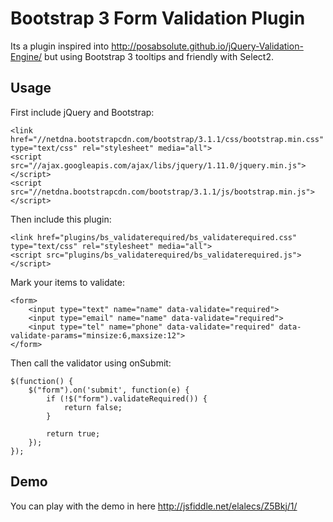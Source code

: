 Bootstrap 3 Form Validation Plugin
===================

Its a plugin inspired into http://posabsolute.github.io/jQuery-Validation-Engine/ but using Bootstrap 3 tooltips and friendly with Select2.


## Usage

First include jQuery and Bootstrap:

	<link href="//netdna.bootstrapcdn.com/bootstrap/3.1.1/css/bootstrap.min.css" type="text/css" rel="stylesheet" media="all">
	<script src="//ajax.googleapis.com/ajax/libs/jquery/1.11.0/jquery.min.js"></script>
	<script src="//netdna.bootstrapcdn.com/bootstrap/3.1.1/js/bootstrap.min.js"></script>
	
Then include this plugin:

	<link href="plugins/bs_validaterequired/bs_validaterequired.css" type="text/css" rel="stylesheet" media="all">
	<script src="plugins/bs_validaterequired/bs_validaterequired.js"></script>
	
Mark your items to validate:

	<form>
		<input type="text" name="name" data-validate="required">
		<input type="email" name="name" data-validate="required">
		<input type="tel" name="phone" data-validate="required" data-validate-params="minsize:6,maxsize:12">
	</form>

Then call the validator using onSubmit:

	$(function() {
		$("form").on('submit', function(e) {
			if (!$("form").validateRequired()) {
				return false;
			}

			return true;
		});
	});
	
## Demo

You can play with the demo in here http://jsfiddle.net/elalecs/Z5Bkj/1/
